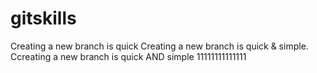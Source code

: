# gitskills
Creating a new branch is quick
Creating a new branch is quick & simple.
Ccreating a new branch is quick AND simple
11111111111111
